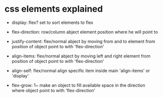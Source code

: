 # css elements explained


- display: flex?
set to sort elements to flex

- flex-direction: row/column
abject element position where he will point to

- justify-content: flex/normal
abject by moving from and to element from position of object point to
with 'flex-direction'

- align-items: flex/normal
abject by moving left and right element from position of object point to
with 'flex-direction'

- align-self: flex/normal
align specific item inside main 'align-items' or 'display'

- flex-grow: 1~
make an object to fill available space in the direction where object
point to with 'flex-direction'